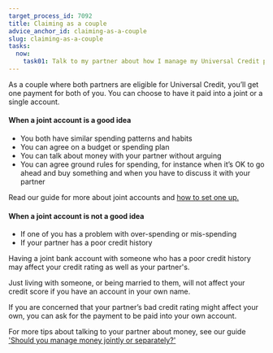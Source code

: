 ```yaml
---
target_process_id: 7092
title: Claiming as a couple
advice_anchor_id: claiming-as-a-couple
slug: claiming-as-a-couple
tasks:
  now:
    task01: Talk to my partner about how I manage my Universal Credit payment
---
```

As a couple where both partners are eligible for Universal Credit, you’ll get one payment for both of you.
You can choose to have it paid into a joint or a single account.

#### When a joint account is a good idea

* You both have similar spending patterns and habits
* You can agree on a budget or spending plan
* You can talk about money with your partner without arguing
* You can agree ground rules for spending, for instance when it’s OK to go ahead and buy something and when you have to discuss it with your partner

Read our guide for more about joint accounts and [how to set one up.](/en/articles/joint-accounts)

#### When a joint account is not a good idea

* If one of you has a problem with over-spending or mis-spending
* If your partner has a poor credit history

Having a joint bank account with someone who has a poor credit history may affect your credit rating as well as your partner's.

Just living with someone, or being married to them, will not affect your credit score if you have an account in your own name.

If you are concerned that your partner’s bad credit rating might affect your own, you can ask for the payment to be paid into your own account.

For more tips about talking to your partner about money, see our guide ['Should you manage money jointly or separately?'](/en/articles/should-we-manage-money-jointly-or-separately)

